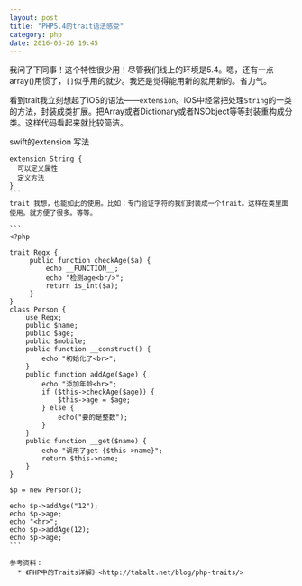 ```yaml
---
layout: post
title: "PHP5.4的trait语法感受"
category: php
date: 2016-05-26 19:45
---
```


我问了下同事！这个特性很少用！尽管我们线上的环境是5.4。嗯，还有一点array()用惯了，`[]`似乎用的就少。我还是觉得能用新的就用新的。省力气。

看到trait我立刻想起了iOS的语法——`extension`。iOS中经常把处理`String`的一类的方法，封装成类扩展。把Array或者Dictionary或者NSObject等等封装重构成分类。这样代码看起来就比较简洁。

swift的extension 写法

````
extension String {
  可以定义属性
  定义方法
}
```
trait 我想，也能如此的使用。比如：专门验证字符的我们封装成一个trait。这样在类里面使用。就方便了很多。等等。

```
<?php     

trait Regx {
     public function checkAge($a) {
         echo __FUNCTION__;
         echo "检测age<br/>";
         return is_int($a);
     }
}
class Person {
    use Regx;
    public $name;
    public $age;
    public $mobile;
    public function __construct() {
        echo "初始化了<br>";
    }
    public function addAge($age) {
        echo "添加年龄<br>";
        if ($this->checkAge($age)) {
            $this->age = $age;
        } else {
            echo("要的是整数");
        }
    }
    public function __get($name) {
        echo "调用了get-{$this->name}";
        return $this->name;
    }
}

$p = new Person();
 
echo $p->addAge("12");
echo $p->age;
echo "<hr>";
echo $p->addAge(12);
echo $p->age;
```

参考资料：
  * 《PHP中的Traits详解》<http://tabalt.net/blog/php-traits/>
